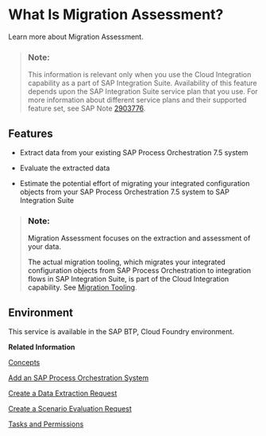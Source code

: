 <!-- loio164b835c3a074d6fb580d4ce8f84ddf2 -->

# What Is Migration Assessment?

Learn more about Migration Assessment.

> ### Note:  
> This information is relevant only when you use the Cloud Integration capability as a part of SAP Integration Suite. Availability of this feature depends upon the SAP Integration Suite service plan that you use. For more information about different service plans and their supported feature set, see SAP Note [2903776](https://launchpad.support.sap.com/#/notes/2903776).



<a name="loio164b835c3a074d6fb580d4ce8f84ddf2__section_jzt_fzd_q5b"/>

## Features

-   Extract data from your existing SAP Process Orchestration 7.5 system

-   Evaluate the extracted data

-   Estimate the potential effort of migrating your integrated configuration objects from your SAP Process Orchestration 7.5 system to SAP Integration Suite


> ### Note:  
> Migration Assessment focuses on the extraction and assessment of your data.
> 
> The actual migration tooling, which migrates your integrated configuration objects from SAP Process Orchestration to integration flows in SAP Integration Suite, is part of the Cloud Integration capability. See [Migration Tooling](migration-tooling-6061016.md).



<a name="loio164b835c3a074d6fb580d4ce8f84ddf2__section_hhf_gzd_q5b"/>

## Environment

This service is available in the SAP BTP, Cloud Foundry environment.

**Related Information**  


[Concepts](concepts-324507c.md "Get to know the most important concepts used in Migration Assessment.")

[Add an SAP Process Orchestration System](add-an-sap-process-orchestration-system-5f76723.md "Establish a connection between your SAP Process Orchestration system and Migration Assessment so you can work with the data from your system in later steps.")

[Create a Data Extraction Request](create-a-data-extraction-request-ce0ad0e.md "Retrieve data from your system of choice using a data extraction request.")

[Create a Scenario Evaluation Request](create-a-scenario-evaluation-request-435ec61.md "Assess your integration scenarios using the information from data extraction requests.")

[Tasks and Permissions](60-Security/tasks-and-permissions-2714db1.md "Learn about security-related topics like users and authorizations.")


